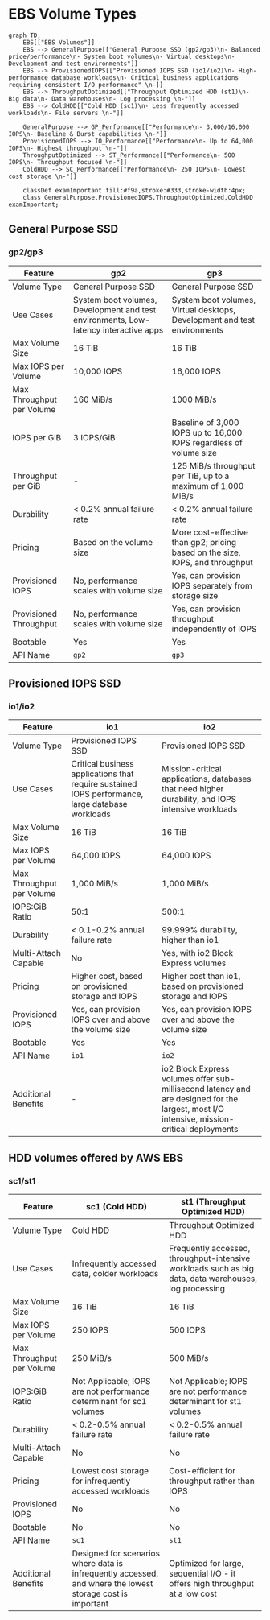# EBS Volume Types



```mermaid
graph TD;
    EBS[["EBS Volumes"]]
    EBS --> GeneralPurpose[["General Purpose SSD (gp2/gp3)\n- Balanced price/performance\n- System boot volumes\n- Virtual desktops\n- Development and test environments"]]
    EBS --> ProvisionedIOPS[["Provisioned IOPS SSD (io1/io2)\n- High-performance database workloads\n- Critical business applications requiring consistent I/O performance" \n-]]
    EBS --> ThroughputOptimized[["Throughput Optimized HDD (st1)\n- Big data\n- Data warehouses\n- Log processing \n-"]]
    EBS --> ColdHDD[["Cold HDD (sc1)\n- Less frequently accessed workloads\n- File servers \n-"]]
    
    GeneralPurpose --> GP_Performance[["Performance\n- 3,000/16,000 IOPS\n- Baseline & Burst capabilities \n-"]]
    ProvisionedIOPS --> IO_Performance[["Performance\n- Up to 64,000 IOPS\n- Highest throughput \n-"]]
    ThroughputOptimized --> ST_Performance[["Performance\n- 500 IOPS\n- Throughput focused \n-"]]
    ColdHDD --> SC_Performance[["Performance\n- 250 IOPS\n- Lowest cost storage \n-"]]

    classDef examImportant fill:#f9a,stroke:#333,stroke-width:4px;
    class GeneralPurpose,ProvisionedIOPS,ThroughputOptimized,ColdHDD examImportant;

```


## General Purpose SSD
### gp2/gp3

| Feature                     | gp2                               | gp3                                 |
|-----------------------------|-----------------------------------|-------------------------------------|
| Volume Type                 | General Purpose SSD               | General Purpose SSD                 |
| Use Cases                   | System boot volumes, Development and test environments, Low-latency interactive apps | System boot volumes, Virtual desktops, Development and test environments |
| Max Volume Size             | 16 TiB                            | 16 TiB                              |
| Max IOPS per Volume         | 10,000 IOPS                       | 16,000 IOPS                         |
| Max Throughput per Volume   | 160 MiB/s                         | 1000 MiB/s                          |
| IOPS per GiB                | 3 IOPS/GiB                        | Baseline of 3,000 IOPS up to 16,000 IOPS regardless of volume size |
| Throughput per GiB          | -                                 | 125 MiB/s throughput per TiB, up to a maximum of 1,000 MiB/s |
| Durability                  | < 0.2% annual failure rate        | < 0.2% annual failure rate          |
| Pricing                     | Based on the volume size          | More cost-effective than gp2; pricing based on the size, IOPS, and throughput |
| Provisioned IOPS            | No, performance scales with volume size | Yes, can provision IOPS separately from storage size |
| Provisioned Throughput      | No, performance scales with volume size | Yes, can provision throughput independently of IOPS |
| Bootable                    | Yes                               | Yes                                 |
| API Name                    | `gp2`                             | `gp3`                               |

## Provisioned IOPS SSD 
### io1/io2

| Feature                    | io1                               | io2                                |
|----------------------------|-----------------------------------|------------------------------------|
| Volume Type                | Provisioned IOPS SSD              | Provisioned IOPS SSD               |
| Use Cases                  | Critical business applications that require sustained IOPS performance, large database workloads | Mission-critical applications, databases that need higher durability, and IOPS intensive workloads |
| Max Volume Size            | 16 TiB                            | 16 TiB                             |
| Max IOPS per Volume        | 64,000 IOPS                       | 64,000 IOPS                        |
| Max Throughput per Volume  | 1,000 MiB/s                       | 1,000 MiB/s                        |
| IOPS:GiB Ratio             | 50:1                              | 500:1                              |
| Durability                 | < 0.1-0.2% annual failure rate    | 99.999% durability, higher than io1 |
| Multi-Attach Capable       | No                                | Yes, with io2 Block Express volumes |
| Pricing                    | Higher cost, based on provisioned storage and IOPS | Higher cost than io1, based on provisioned storage and IOPS |
| Provisioned IOPS           | Yes, can provision IOPS over and above the volume size | Yes, can provision IOPS over and above the volume size |
| Bootable                   | Yes                               | Yes                                |
| API Name                   | `io1`                             | `io2`                              |
| Additional Benefits        | -                                 | io2 Block Express volumes offer sub-millisecond latency and are designed for the largest, most I/O intensive, mission-critical deployments |


## HDD volumes offered by AWS EBS
### sc1/st1

| Feature                    | sc1 (Cold HDD)                    | st1 (Throughput Optimized HDD)      |
|----------------------------|-----------------------------------|-------------------------------------|
| Volume Type                | Cold HDD                          | Throughput Optimized HDD            |
| Use Cases                  | Infrequently accessed data, colder workloads | Frequently accessed, throughput-intensive workloads such as big data, data warehouses, log processing |
| Max Volume Size            | 16 TiB                            | 16 TiB                              |
| Max IOPS per Volume        | 250 IOPS                          | 500 IOPS                            |
| Max Throughput per Volume  | 250 MiB/s                         | 500 MiB/s                           |
| IOPS:GiB Ratio             | Not Applicable; IOPS are not performance determinant for sc1 volumes | Not Applicable; IOPS are not performance determinant for st1 volumes |
| Durability                 | < 0.2-0.5% annual failure rate    | < 0.2-0.5% annual failure rate      |
| Multi-Attach Capable       | No                                | No                                  |
| Pricing                    | Lowest cost storage for infrequently accessed workloads | Cost-efficient for throughput rather than IOPS |
| Provisioned IOPS           | No                                | No                                  |
| Bootable                   | No                                | No                                  |
| API Name                   | `sc1`                             | `st1`                              |
| Additional Benefits        | Designed for scenarios where data is infrequently accessed, and where the lowest storage cost is important | Optimized for large, sequential I/O - it offers high throughput at a low cost |
